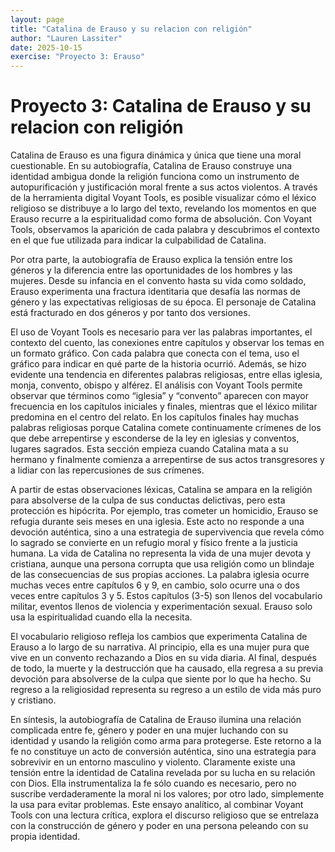 ```yaml
---
layout: page
title: "Catalina de Erauso y su relacion con religión"
author: "Lauren Lassiter"
date: 2025-10-15
exercise: "Proyecto 3: Erauso"
---
```


# Proyecto 3: Catalina de Erauso y su relacion con religión


Catalina de Erauso es una figura dinámica y única que tiene una moral cuestionable. En su autobiografía, Catalina de Erauso construye una identidad ambigua donde la religión funciona como un instrumento de autopurificación y justificación moral frente a sus actos violentos. A través de la herramienta digital Voyant Tools, es posible visualizar cómo el léxico religioso se distribuye a lo largo del texto, revelando los momentos en que Erauso recurre a la espiritualidad como forma de absolución. Con Voyant Tools, observamos la aparición de cada palabra y descubrimos el contexto en el que fue utilizada para indicar la culpabilidad de Catalina. 

Por otra parte, la autobiografía de Erauso explica la tensión entre los géneros y la diferencia entre las oportunidades de los hombres y las mujeres. Desde su infancia en el convento hasta su vida como soldado, Erauso experimenta una fractura identitaria que desafía las normas de género y las expectativas religiosas de su época. El personaje de Catalina está fracturado en dos géneros y por tanto dos versiones. 

El uso de Voyant Tools es necesario para ver las palabras importantes, el contexto del cuento, las conexiones entre capítulos y observar los temas en un formato gráfico. Con cada palabra que conecta con el tema, uso el gráfico para indicar en qué parte de la historia ocurrió. Además, se hizo evidente una tendencia en diferentes palabras religiosas, entre ellas iglesia, monja, convento, obispo y alférez. El análisis con Voyant Tools permite observar que términos como “iglesia” y “convento” aparecen con mayor frecuencia en los capítulos iniciales y finales, mientras que el léxico militar predomina en el centro del relato. En los capítulos finales hay muchas palabras religiosas porque Catalina comete continuamente crímenes de los que debe arrepentirse y esconderse de la ley en iglesias y conventos, lugares sagrados. Esta sección empieza cuando Catalina mata a su hermano y finalmente comienza a arrepentirse de sus actos transgresores y a lidiar con las repercusiones de sus crímenes. 

A partir de estas observaciones léxicas, Catalina se ampara en la religión para absolverse de la culpa de sus conductas delictivas, pero esta protección es hipócrita. Por ejemplo, tras cometer un homicidio, Erauso se refugia durante seis meses en una iglesia. Este acto no responde a una devoción auténtica, sino a una estrategia de supervivencia que revela cómo lo sagrado se convierte en un refugio moral y físico frente a la justicia humana. La vida de Catalina no representa la vida de una mujer devota y cristiana, aunque una persona corrupta que usa religión como un blindaje de las consecuencias de sus propias acciones. La palabra iglesia ocurre muchas veces entre capítulos 6 y 9, en cambio, solo ocurre una o dos veces entre capítulos 3 y 5. Estos capítulos (3-5) son llenos del vocabulario militar, eventos llenos de violencia y experimentación sexual. Erauso solo usa la espiritualidad cuando ella la necesita. 

El vocabulario religioso refleja los cambios que experimenta Catalina de Erauso a lo largo de su narrativa. Al principio, ella es una mujer pura que vive en un convento rechazando a Dios en su vida diaria. Al final, después de todo, la muerte y la destrucción que ha causado, ella regresa a su previa devoción para absolverse de la culpa que siente por lo que ha hecho. Su regreso a la religiosidad representa su regreso a un estilo de vida más puro y cristiano.

En síntesis, la autobiografía de Catalina de Erauso ilumina una relación complicada entre fe, género y poder en una mujer luchando con su identidad y usando la religión como arma para protegerse. Este retorno a la fe no constituye un acto de conversión auténtica, sino una estrategia para sobrevivir en un entorno masculino y violento. Claramente existe una tensión entre la identidad de Catalina revelada por su lucha en su relación con Dios. Ella instrumentaliza la fe sólo cuando es necesario, pero no suscribe verdaderamente la moral ni los valores; por otro lado, simplemente la usa para evitar problemas. Este ensayo analítico, al combinar Voyant Tools con una lectura crítica, explora el discurso religioso que se entrelaza con la construcción de género y poder en una persona peleando con su propia identidad. 
